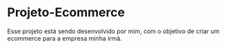 # Projeto-Ecommerce
Esse projeto está sendo desenvolvido por mim, com o objetivo de criar um ecommerce para a empresa minha irmã.
